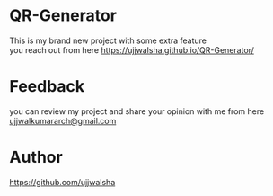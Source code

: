 # QR-Generator
This is my brand new project with some extra feature <br> you reach out from here https://ujjwalsha.github.io/QR-Generator/

# Feedback
you can review my project and share your opinion with me from here ujjwalkumararch@gmail.com

# Author
https://github.com/ujjwalsha
